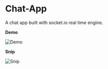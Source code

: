 # Chat-App

A chat app built with socket.io real time engine.

**Demo**

![Demo](https://github.com/jamesgeorge007/Chat-App/blob/master/assets/Demo.gif)

**Snip**

![Snip](https://github.com/jamesgeorge007/Chat-App/blob/master/assets/snip.JPG)
